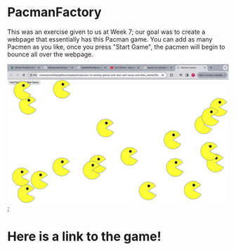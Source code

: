# PacmanFactory
This was an exercise given to us at Week 7; our goal was to create a webpage that essentially has this Pacman game. You can add as many Pacmen as you like, once you press "Start Game", the pacmen will begin to bounce all over the webpage.
<p>
  <img src = 'PacmanGame.png'>;
</p>
<h1>Here is a link to the game!</h1>
<p>
  <im
</p>
